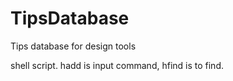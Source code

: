 # TipsDatabase
Tips database for design tools

shell script.
hadd is input command, hfind is to find.
